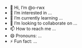 - 👋 Hi, I’m @o-rwx
- 👀 I’m interested in ...
- 🌱 I’m currently learning ...
- 💞️ I’m looking to collaborate on ...
- 📫 How to reach me ...
- 😄 Pronouns: ...
- ⚡ Fun fact: ...

<!---
o-rwx/o-rwx is a ✨ special ✨ repository because its `README.md` (this file) appears on your GitHub profile.
You can click the Preview link to take a look at your changes.
--->

